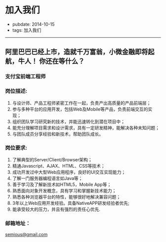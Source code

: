 # 加入我们
- pubdate: 2014-10-15
- tags: 加入我们

---
<style>
.row .threecol{
	display:none;
}
.row .ninecol{
	width:100%;
}
</style>
## 阿里巴巴已经上市，造就千万富翁，小微金融即将起航，牛人！ 你还在等什么？</h2>

### 支付宝前端工程师


### 岗位描述:
1. 与设计师、产品工程师紧密工作在一起，负责产出高质量的产品前端层；
2. 参与多种平台的应用开发，包括Web及Mobile等产品，负责前端交互的实现；
3. 组织团队学习研究新的技术，并能迅速转化到潜在项目中；
4. 能充分理解项目需求和设计需求，具有一定研发精神，能解决各种未知问题；
5. 与团队成员分享经验和新技术，帮助团队成长。

### 岗位要求:
1. 了解典型的Server/Client/Browser架构；
2. 精通Javascript、AJAX、HTML、CSS等技术；
3. 成功开发过中大型Web应用程序，良好的UI交互实现能力；
4. 了解一门服务器编程语言如Java等；
5. 善于学习及了解新技术如HTML5，Mobile App等；
6. 熟悉面向对象开发概念，具有学习和掌握新技术能力；
7. 熟悉各种浏览器平台的特性，能够很好地解决兼容问题；
8. 3年以上Web应用开发经验。具备NativeAPP研发经验者优先;
9. 能承受较大的压力，并且有强烈的责任心优先.

### 邮箱地址：
semious@gmail.com
